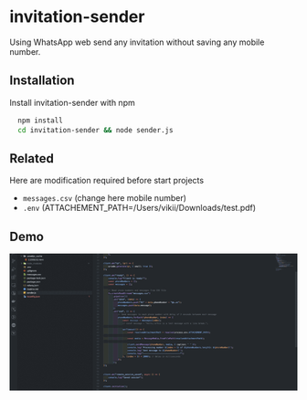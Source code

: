 # invitation-sender

Using WhatsApp web send any invitation without saving any mobile number.

## Installation

Install invitation-sender with npm

```bash
  npm install
  cd invitation-sender && node sender.js
```

## Related

Here are modification required before start projects

- `messages.csv` (change here mobile number)
- `.env` (ATTACHEMENT_PATH=/Users/vikii/Downloads/test.pdf)

## Demo

![Demo](demo.gif)
